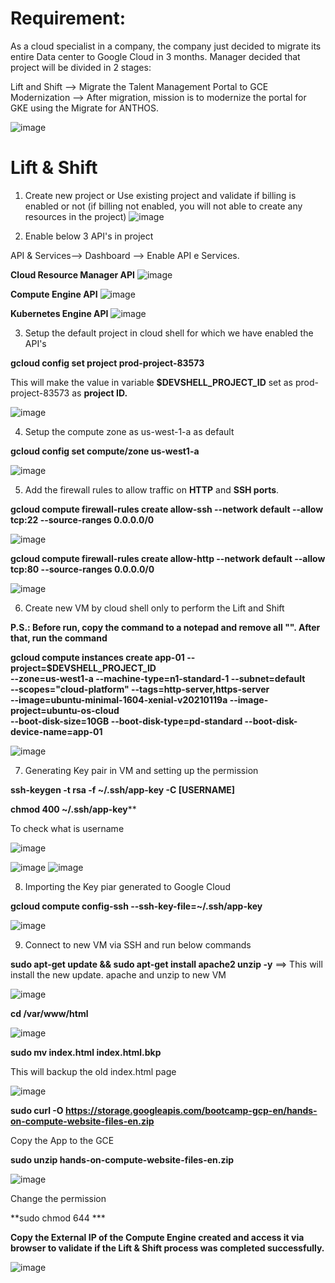 # **Requirement:**

As a cloud specialist in a company, the company just decided to migrate its entire Data center to Google Cloud in 3 months. Manager decided that project will be divided in 2 stages:

Lift and Shift --> Migrate the Talent Management Portal to GCE
Modernization --> After migration, mission is to modernize the portal for GKE using the Migrate for ANTHOS.

![image](https://user-images.githubusercontent.com/52160164/130364905-079577cd-9d29-4fbc-b820-f4b9a5a935e0.png)

# **Lift & Shift**

1. Create new project or Use existing project and validate if billing is enabled or not (if billing not enabled, you will not able to create any resources in the project) 
![image](https://user-images.githubusercontent.com/52160164/130365497-4ff02738-c894-4f72-aa35-48ac8c52e8af.png)

2. Enable below 3 API's in project

API & Services--> Dashboard --> Enable API e Services.

**Cloud Resource Manager API**
![image](https://user-images.githubusercontent.com/52160164/130365575-43b67c43-3ec5-4311-ad15-910ad652708a.png)

**Compute Engine API**
![image](https://user-images.githubusercontent.com/52160164/130365602-98aa16f0-8f5f-47be-bac5-b4d07a18d95c.png)

**Kubernetes Engine API**
![image](https://user-images.githubusercontent.com/52160164/130365648-3e85795a-29ae-4432-ab5c-cc7725a3c0da.png)

3. Setup the default project in cloud shell for which we have enabled the API's

**gcloud config set project prod-project-83573**

This will make the value in variable **$DEVSHELL_PROJECT_ID** set as prod-project-83573 as **project ID.** 

![image](https://user-images.githubusercontent.com/52160164/130365728-f514a194-8933-4217-badc-fece0103257e.png)

4. Setup the compute zone as us-west-1-a as default

**gcloud config set compute/zone us-west1-a**

![image](https://user-images.githubusercontent.com/52160164/130365830-a18bd674-a6a1-4d98-9a9f-ecc0a7ea564b.png)


5. Add the firewall rules to allow traffic on **HTTP** and **SSH ports**. 

**gcloud compute firewall-rules create allow-ssh --network default \--allow tcp:22 --source-ranges 0.0.0.0/0**

![image](https://user-images.githubusercontent.com/52160164/130365860-1b8e652e-27c0-46db-8609-6c92ab3468c7.png)

**gcloud compute firewall-rules create allow-http --network default \--allow tcp:80 --source-ranges 0.0.0.0/0**

![image](https://user-images.githubusercontent.com/52160164/130365889-9d04d028-e4da-4394-9c2f-2fb48d5929b6.png)


6. Create new VM by cloud shell only to perform the Lift and Shift 

**P.S.: Before run, copy the command to a notepad and remove all "\". After that, run the command**

**gcloud compute instances create app-01 --project=$DEVSHELL_PROJECT_ID \
--zone=us-west1-a --machine-type=n1-standard-1 --subnet=default \
--scopes="cloud-platform" --tags=http-server,https-server \
--image=ubuntu-minimal-1604-xenial-v20210119a --image-project=ubuntu-os-cloud \
--boot-disk-size=10GB --boot-disk-type=pd-standard --boot-disk-device-name=app-01**

![image](https://user-images.githubusercontent.com/52160164/130365971-9c8b53dc-a336-4cf9-9f44-eec819f22d72.png)

7. Generating Key pair in VM and setting up the permission

**ssh-keygen -t rsa -f ~/.ssh/app-key -C [USERNAME]**

**chmod 400 ~/.ssh/app-key****

To check what is username

![image](https://user-images.githubusercontent.com/52160164/130366062-4d06b013-4b05-455d-8259-4bdd583772ba.png)

![image](https://user-images.githubusercontent.com/52160164/130366092-857b68c7-7e09-4d00-a722-6abbe728bebf.png)
![image](https://user-images.githubusercontent.com/52160164/130366112-ad920d39-daa3-4ab6-8472-9914b7833c85.png)


8. Importing the Key piar generated to Google Cloud

**gcloud compute config-ssh --ssh-key-file=~/.ssh/app-key**

![image](https://user-images.githubusercontent.com/52160164/130366213-d8ee981a-14c6-40a5-9869-ba7969263684.png)

9. Connect to new VM via SSH and run below commands

**sudo apt-get update && sudo apt-get install apache2 unzip -y** ==> This will install the new update. apache and unzip to new VM

![image](https://user-images.githubusercontent.com/52160164/130366272-91763a01-c020-45bb-a239-d14cfbde939a.png)

**cd /var/www/html**

![image](https://user-images.githubusercontent.com/52160164/130366327-893a8665-5eb8-4787-b231-1dff2be10002.png)


**sudo mv index.html index.html.bkp**

This will backup the old index.html page

![image](https://user-images.githubusercontent.com/52160164/130366356-9f4e471b-aba7-4584-8c39-9f3f757fbe32.png)

**sudo curl -O https://storage.googleapis.com/bootcamp-gcp-en/hands-on-compute-website-files-en.zip**

Copy the App to the GCE

**sudo unzip hands-on-compute-website-files-en.zip**

![image](https://user-images.githubusercontent.com/52160164/130366398-992b8a21-f3c4-4413-b593-560f220de9aa.png)

Change the permission

**sudo chmod 644 ***

**Copy the External IP of the Compute Engine created and access it via browser to validate if the Lift & Shift process was completed successfully.**

![image](https://user-images.githubusercontent.com/52160164/130366486-c2796f1e-ad0e-44c1-bae7-0dcd3ee72636.png)












